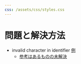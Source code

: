 ```yaml
---
css: /assets/css/styles.css
---
```


# 問題と解決方法
* invalid character in identifier  [例](https://github.com/jamad/myPygame/commit/de48df759a5f5d60929908afdcabc22b14cbc6d3)
  * [参考はあるものの未解決](https://stackoverflow.com/questions/14844687/invalid-character-in-identifier)

